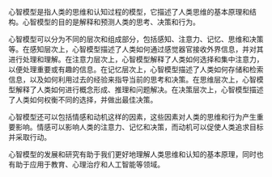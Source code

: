 心智模型是指人类的思维和认知过程的模型，它描述了人类思维的基本原理和结构。心智模型的目的是解释和预测人类的思考、决策和行为。

心智模型可以分为不同的层次和组成部分，包括感知、注意力、记忆、思维和决策等。在感知层次上，心智模型描述了人类如何通过感觉器官接收外界信息，并对其进行处理和理解。在注意力层次上，心智模型解释了人类如何选择和集中注意力，以便处理重要或有趣的信息。在记忆层次上，心智模型描述了人类如何存储和检索信息，以及如何利用过去的经验来指导当前的思考和决策。在思维层次上，心智模型解释了人类如何进行概念形成、推理和问题解决。在决策层次上，心智模型描述了人类如何权衡不同的选择，并做出最佳决策。

心智模型还可以包括情感和动机这样的因素，这些因素对人类的思维和行为产生重要影响。情感可以影响人类的注意力、记忆和决策，而动机可以促使人类追求目标并采取行动。

心智模型的发展和研究有助于我们更好地理解人类思维和认知的基本原理，同时也有助于应用于教育、心理治疗和人工智能等领域。
